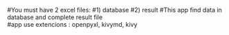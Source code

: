 #You must have 2 excel files:
#1) database
#2) result 
#This app find data in database and complete result file                              
#app use extencions : openpyxl, kivymd, kivy
